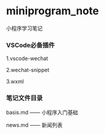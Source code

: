 # miniprogram_note
小程序学习笔记

### VSCode必备插件

1.vscode-wechat

2.wechat-snippet

3.wxml

### 笔记文件目录

basis.md —— 小程序入门基础

news.md —— 新闻列表